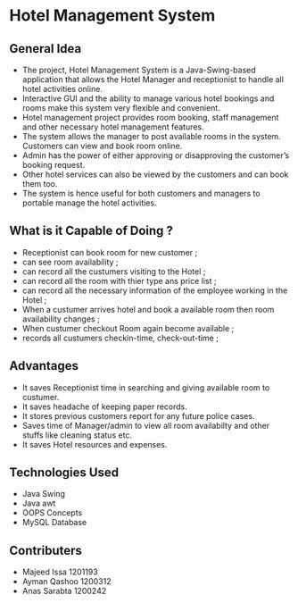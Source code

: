 # Hotel Management System

## General Idea 
   * The project, Hotel Management System is a Java-Swing-based application that allows the Hotel Manager and receptionist to handle all hotel activities online. 
   * Interactive GUI and the ability to manage various hotel bookings and rooms make this system very flexible and convenient. 
   * Hotel management project provides room booking, staff management and other necessary hotel management features. 
   * The system allows the manager to post available rooms in the system. Customers can view and book room online. 
   * Admin has the power of either approving or disapproving the customer’s booking request. 
   * Other hotel services can also be viewed by the customers and can book them too. 
   * The system is hence useful for both customers and managers to portable manage the hotel activities.

## What is it Capable of Doing ?
  * Receptionist can book room for new customer ;
  * can see room availability ;
  * can record all the custumers visiting to the Hotel ;
  * can record all the room with thier type ans price list ;
  * can record all the necessary information of the employee working in the Hotel ;
  * When a custumer arrives hotel and book a available room then room availability changes ;
  * When custumer checkout Room again become available ;
  * records all custumers checkin-time, check-out-time ;

## Advantages 
 * It saves Receptionist time in searching and giving available room to custumer.
 * It saves headache of keeping paper records.
 * It stores previous customers report for any future police cases.
 * Saves time of Manager/admin to view all room availabilty and other stuffs like cleaning status etc.
 * It saves Hotel resources and expenses.
 
 
 ## Technologies Used 
 * Java Swing
 * Java awt
 * OOPS Concepts
 * MySQL Database


 ## Contributers 
 * Majeed Issa 1201193
 * Ayman Qashoo 1200312
 * Anas Sarabta 1200242

